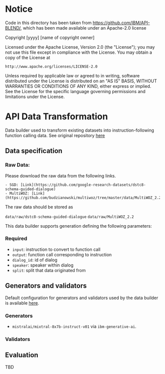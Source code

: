 # Notice

Code in this directory has been taken from https://github.com/IBM/API-BLEND/, which has been made available under an Apache-2.0 license

Copyright [yyyy] [name of copyright owner]

Licensed under the Apache License, Version 2.0 (the "License");
you may not use this file except in compliance with the License.
You may obtain a copy of the License at

    http://www.apache.org/licenses/LICENSE-2.0

Unless required by applicable law or agreed to in writing, software
distributed under the License is distributed on an "AS IS" BASIS,
WITHOUT WARRANTIES OR CONDITIONS OF ANY KIND, either express or implied.
See the License for the specific language governing permissions and
limitations under the License.

# API Data Transformation

Data builder used to transform existing datasets into instruction-following function calling data. See original repository [here](https://github.com/IBM/API-BLEND/tree/main)

## Data specification

### Raw Data:

Please download the raw data from the following links.

    - SGD: [Link](https://github.com/google-research-datasets/dstc8-schema-guided-dialogue)
    - MultiWOZ: [Link](https://github.com/budzianowski/multiwoz/tree/master/data/MultiWOZ_2.2)

The raw data should be stored as

`data/raw/dstc8-schema-guided-dialogue`
`data/raw/MultiWOZ_2.2`

This data builder supports generation defining the following parameters:

### Required

- `input`: instruction to convert to function call
- `output`: function call corresponding to instruction
- `dialog_id`: id of dialog
- `speaker`: speaker within dialog
- `split`: split that data originated from

## Generators and validators

Default configuration for generators and validators used by the data builder is available [here](./transform_api.yaml).

### Generators

- `mistralai/mixtral-8x7b-instruct-v01` via `ibm-generative-ai`.

### Validators

## Evaluation

TBD
